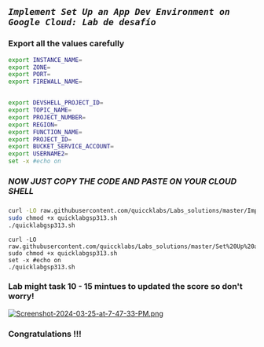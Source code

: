 


## ***```Implement Set Up an App Dev Environment on Google Cloud: Lab de desafío```***

### Export all the values carefully

```bash
export INSTANCE_NAME=
export ZONE=
export PORT=
export FIREWALL_NAME=


export DEVSHELL_PROJECT_ID=
export TOPIC_NAME=
export PROJECT_NUMBER=
export REGION=
export FUNCTION_NAME=
export PROJECT_ID=
export BUCKET_SERVICE_ACCOUNT=
export USERNAME2=
set -x #echo on
```
###
###

### ***NOW JUST COPY THE CODE AND PASTE ON YOUR CLOUD SHELL***
###
###

```bash 
curl -LO raw.githubusercontent.com/quiccklabs/Labs_solutions/master/Implement%20Load%20Balancing%20on%20Compute%20Engine%20Challenge%20Lab/quicklabgsp313.sh
sudo chmod +x quicklabgsp313.sh
./quicklabgsp313.sh
```

```
curl -LO  raw.githubusercontent.com/quiccklabs/Labs_solutions/master/Set%20Up%20an%20App%20Dev%20Environment%20on%20Google%20Cloud%20Challenge%20Lab/quicklabgsp315.sh
sudo chmod +x quicklabgsp313.sh
set -x #echo on
./quicklabgsp313.sh
```
### Lab might task 10 - 15 mintues to updated the score so don't worry!

[![Screenshot-2024-03-25-at-7-47-33-PM.png](https://i.postimg.cc/Vk2hdZfK/Screenshot-2024-03-25-at-7-47-33-PM.png)](https://postimg.cc/zyS7QjRh)


### Congratulations !!!

